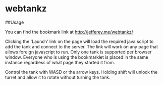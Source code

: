 webtankz
========
##Usage

You can find the bookmark link at http://jefferey.me/webtankz/

Clicking the 'Launch' link on the page will load the required java script to add the tank and connect to the server.  The link will work on any page that allows foreign javascript to run.  Only one tank is supported per browser window.  Everyone who is using the bookmarklet is placed in the same instance regardless of what page they started it from.

Control the tank with WASD or the arrow keys. Holding shift will unlock the turret and allow it to rotate without turning the tank.
